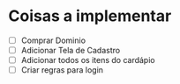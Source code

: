 # Coisas a implementar

- [ ] Comprar Dominio
- [ ] Adicionar Tela de Cadastro
- [ ] Adicionar todos os itens do cardápio
- [ ] Criar regras para login
